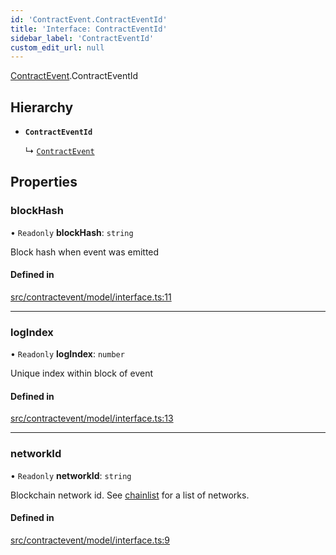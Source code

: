 ```yaml
---
id: 'ContractEvent.ContractEventId'
title: 'Interface: ContractEventId'
sidebar_label: 'ContractEventId'
custom_edit_url: null
---
```


[ContractEvent](../namespaces/ContractEvent.md).ContractEventId

## Hierarchy

-   **`ContractEventId`**

    ↳ [`ContractEvent`](ContractEvent.ContractEvent-1.md)

## Properties

### blockHash

• `Readonly` **blockHash**: `string`

Block hash when event was emitted

#### Defined in

[src/contractevent/model/interface.ts:11](https://github.com/leovigna/web3-redux/blob/2db3cc0/src/contractevent/model/interface.ts#L11)

---

### logIndex

• `Readonly` **logIndex**: `number`

Unique index within block of event

#### Defined in

[src/contractevent/model/interface.ts:13](https://github.com/leovigna/web3-redux/blob/2db3cc0/src/contractevent/model/interface.ts#L13)

---

### networkId

• `Readonly` **networkId**: `string`

Blockchain network id.
See [chainlist](https://chainlist.org/) for a list of networks.

#### Defined in

[src/contractevent/model/interface.ts:9](https://github.com/leovigna/web3-redux/blob/2db3cc0/src/contractevent/model/interface.ts#L9)
